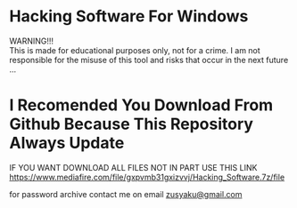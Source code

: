 # Hacking Software For Windows

WARNING!!!  
This is made for educational purposes only, not for a crime.  I am not responsible for the misuse of this tool and risks that occur in the next future ...

# I Recomended You Download From Github Because This Repository Always Update 

IF YOU WANT DOWNLOAD ALL FILES NOT IN PART USE THIS LINK
https://www.mediafire.com/file/gxpvmb31gxizvvj/Hacking_Software.7z/file

for password archive contact me on email zusyaku@gmail.com
